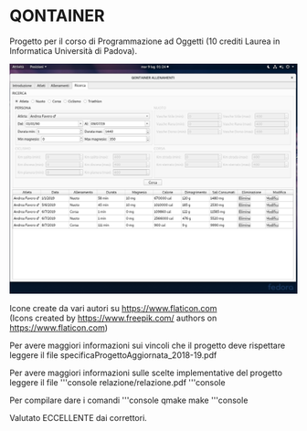 # QONTAINER

Progetto per il corso di Programmazione ad Oggetti (10 crediti Laurea in Informatica Università di Padova).

![Alternate image text](relazione/ricerca.png)

Icone create da vari autori su https://www.flaticon.com \
(Icons created by https://www.freepik.com/ authors on https://www.flaticon.com)

Per avere maggiori informazioni sui vincoli che il progetto deve rispettare leggere il file specificaProgettoAggiornata_2018-19.pdf

Per avere maggiori informazioni sulle scelte implementative del progetto leggere il file
'''console
relazione/relazione.pdf
'''console

Per compilare dare i comandi
'''console
qmake
make
'''console

Valutato ECCELLENTE dai correttori.
